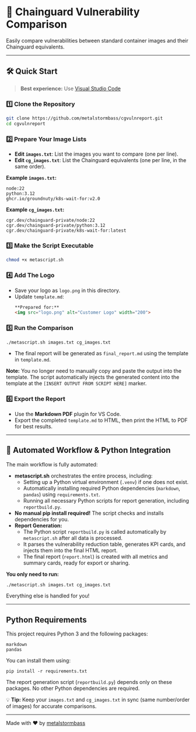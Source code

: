 # 🚀 Chainguard Vulnerability Comparison

Easily compare vulnerabilities between standard container images and their Chainguard equivalents.

---

## 🛠️ Quick Start

> **Best experience:** Use [Visual Studio Code](https://code.visualstudio.com/)

### 1️⃣ Clone the Repository
```sh
git clone https://github.com/metalstormbass/cgvulnreport.git
cd cgvulnreport
```

### 2️⃣ Prepare Your Image Lists
- **Edit `images.txt`**: List the images you want to compare (one per line).
- **Edit `cg_images.txt`**: List the Chainguard equivalents (one per line, in the same order).

**Example `images.txt`:**
```
node:22
python:3.12
ghcr.io/groundnuty/k8s-wait-for:v2.0
```

**Example `cg_images.txt`:**
```
cgr.dev/chainguard-private/node:22
cgr.dev/chainguard-private/python:3.12
cgr.dev/chainguard-private/k8s-wait-for:latest
```

### 3️⃣ Make the Script Executable
```sh
chmod +x metascript.sh
```

### 4️⃣ Add The Logo
- Save your logo as `logo.png` in this directory.
- Update `template.md`:
  ```markdown
  **Prepared for:**  
  <img src="logo.png" alt="Customer Logo" width="200">
  ```

### 5️⃣ Run the Comparison
```sh
./metascript.sh images.txt cg_images.txt
```
- The final report will be generated as `final_report.md` using the template in `template.md`.

**Note:** You no longer need to manually copy and paste the output into the template. The script automatically injects the generated content into the template at the `[INSERT OUTPUT FROM SCRIPT HERE]` marker.

### 6️⃣ Export the Report
- Use the **Markdown PDF** plugin for VS Code.
- Export the completed `template.md` to HTML, then print the HTML to PDF for best results.

---

## 🚦 Automated Workflow & Python Integration

The main workflow is fully automated:

- **metascript.sh** orchestrates the entire process, including:
  - Setting up a Python virtual environment (`.venv`) if one does not exist.
  - Automatically installing required Python dependencies (`markdown`, `pandas`) using `requirements.txt`.
  - Running all necessary Python scripts for report generation, including `reportbuild.py`.
- **No manual pip install required!** The script checks and installs dependencies for you.
- **Report Generation:**
  - The Python script `reportbuild.py` is called automatically by `metascript.sh` after all data is processed.
  - It parses the vulnerability reduction table, generates KPI cards, and injects them into the final HTML report.
  - The final report (`report.html`) is created with all metrics and summary cards, ready for export or sharing.

**You only need to run:**
```sh
./metascript.sh images.txt cg_images.txt
```

Everything else is handled for you!

---

## Python Requirements

This project requires Python 3 and the following packages:

```
markdown
pandas
```

You can install them using:

```
pip install -r requirements.txt
```

The report generation script (`reportbuild.py`) depends only on these packages. No other Python dependencies are required.

💡 **Tip:** Keep your `images.txt` and `cg_images.txt` in sync (same number/order of images) for accurate comparisons.

---

Made with ❤️ by [metalstormbass](https://github.com/metalstormbass)
